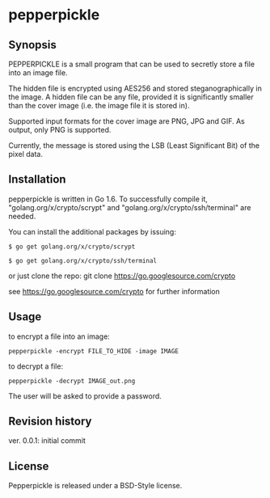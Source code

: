 # pepperpickle

## Synopsis

PEPPERPICKLE is a small program that can be used to secretly store a file into an image file.

The hidden file is encrypted using AES256 and stored steganographically in the image. A hidden file can be any file, provided it is significantly smaller than the cover image (i.e. the image file it is stored in).

Supported input formats for the cover image are PNG, JPG and GIF. As output, only PNG is supported.

Currently, the message is stored using the LSB (Least Significant Bit) of the pixel data.

## Installation

pepperpickle is written in Go 1.6. To successfully compile it, "golang.org/x/crypto/scrypt" and "golang.org/x/crypto/ssh/terminal" are needed.

You can install the additional packages by issuing:

```$ go get golang.org/x/crypto/scrypt```

```$ go get golang.org/x/crypto/ssh/terminal```

or just clone the repo:
git clone https://go.googlesource.com/crypto

see https://go.googlesource.com/crypto for further information



## Usage

to encrypt a file into an image:

```pepperpickle -encrypt FILE_TO_HIDE -image IMAGE```



to decrypt a file:

```pepperpickle -decrypt IMAGE_out.png```

The user will be asked to provide a password.

## Revision history

ver. 0.0.1: initial commit

## License

Pepperpickle is released under a BSD-Style license.
